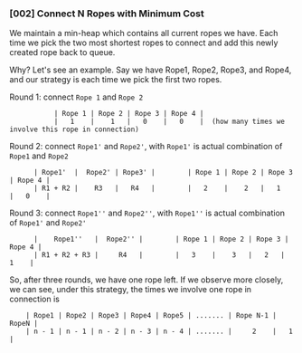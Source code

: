 ### [002] Connect N Ropes with Minimum Cost

We maintain a min-heap which contains all current ropes we have. Each time we pick the two most shortest ropes to connect
 and add this newly created rope back to queue.
 
 Why? Let's see an example. Say we have Rope1, Rope2, Rope3, and Rope4, and our strategy is each time we pick the first two ropes.
 
 Round 1:  connect `Rope 1` and `Rope 2`
 ```plain
            | Rope 1 | Rope 2 | Rope 3 | Rope 4 |
            |   1    |    1   |   0    |   0    |  (how many times we involve this rope in connection)
 ```
 
 Round 2:  connect `Rope1'` and `Rope2'`, with `Rope1'` is actual combination of `Rope1` and `Rope2` 
  ```plain
        | Rope1'  |  Rope2' | Rope3' |        | Rope 1 | Rope 2 | Rope 3 | Rope 4 |
        | R1 + R2 |    R3   |   R4   |        |   2    |    2   |   1    |   0    |
 ```
 
 Round 3:  connect `Rope1''` and `Rope2''`, with `Rope1''` is actual combination of `Rope1'` and `Rope2'` 
 ```plain
       |    Rope1''   |  Rope2'' |        | Rope 1 | Rope 2 | Rope 3 | Rope 4 |
       | R1 + R2 + R3 |     R4   |        |   3    |    3   |   2   |    1    |
```

So, after three rounds, we have one rope left. If we observe more closely, we can see, under this strategy, the times we involve one rope in connection is 

```plain
    | Rope1 | Rope2 | Rope3 | Rope4 | Rope5 | ....... | Rope N-1 | RopeN |
    | n - 1 | n - 1 | n - 2 | n - 3 | n - 4 | ....... |     2    |   1   |
```

